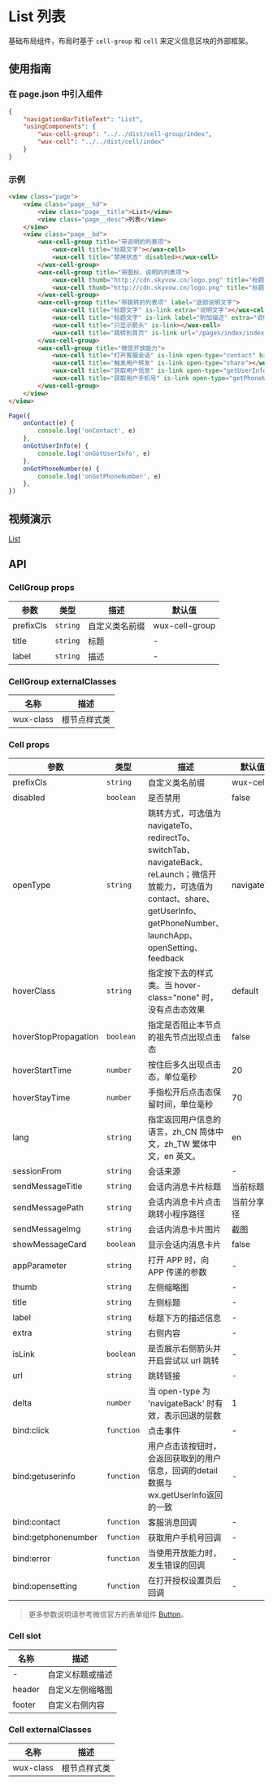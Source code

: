 # List 列表

基础布局组件，布局时基于 `cell-group` 和 `cell` 来定义信息区块的外部框架。

## 使用指南

### 在 page.json 中引入组件

```json
{
    "navigationBarTitleText": "List",
    "usingComponents": {
        "wux-cell-group": "../../dist/cell-group/index",
        "wux-cell": "../../dist/cell/index"
    }
}
```

### 示例

```html
<view class="page">
    <view class="page__hd">
        <view class="page__title">List</view>
        <view class="page__desc">列表</view>
    </view>
    <view class="page__bd">
        <wux-cell-group title="带说明的列表项">
            <wux-cell title="标题文字"></wux-cell>
            <wux-cell title="禁用状态" disabled></wux-cell>
        </wux-cell-group>
        <wux-cell-group title="带图标、说明的列表项">
            <wux-cell thumb="http://cdn.skyvow.cn/logo.png" title="标题文字" extra="说明文字"></wux-cell>
            <wux-cell thumb="http://cdn.skyvow.cn/logo.png" title="标题文字" extra="说明文字"></wux-cell>
        </wux-cell-group>
        <wux-cell-group title="带跳转的列表项" label="底部说明文字">
            <wux-cell title="标题文字" is-link extra="说明文字"></wux-cell>
            <wux-cell title="标题文字" is-link label="附加描述" extra="说明文字"></wux-cell>
            <wux-cell title="只显示箭头" is-link></wux-cell>
            <wux-cell title="跳转到首页" is-link url="/pages/index/index" open-type="switchTab"></wux-cell>
        </wux-cell-group>
        <wux-cell-group title="微信开放能力">
            <wux-cell title="打开客服会话" is-link open-type="contact" bind:contact="onContact"></wux-cell>
            <wux-cell title="触发用户转发" is-link open-type="share"></wux-cell>
            <wux-cell title="获取用户信息" is-link open-type="getUserInfo" bind:getuserinfo="onGotUserInfo"></wux-cell>
            <wux-cell title="获取用户手机号" is-link open-type="getPhoneNumber" bind:getphonenumber="onGotPhoneNumber"></wux-cell>
        </wux-cell-group>
    </view>
</view>
```

```js
Page({
    onContact(e) {
        console.log('onContact', e)
    },
    onGotUserInfo(e) {
        console.log('onGotUserInfo', e)
    },
    onGotPhoneNumber(e) {
        console.log('onGotPhoneNumber', e)
    },
})
```

## 视频演示

[List](./_media/list.mp4 ':include :type=iframe width=375px height=667px')

## API

### CellGroup props

| 参数 | 类型 | 描述 | 默认值 |
| --- | --- | --- | --- |
| prefixCls | `string` | 自定义类名前缀 | wux-cell-group |
| title | `string` | 标题 | - |
| label | `string` | 描述 | - |

### CellGroup externalClasses

| 名称 | 描述 |
| --- | --- |
| wux-class | 根节点样式类 |

### Cell props

| 参数 | 类型 | 描述 | 默认值 |
| --- | --- | --- | --- |
| prefixCls | `string` | 自定义类名前缀 | wux-cell |
| disabled | `boolean` | 是否禁用 | false |
| openType | `string` | 跳转方式，可选值为 navigateTo、redirectTo、switchTab、navigateBack、reLaunch；微信开放能力，可选值为 contact、share、getUserInfo、getPhoneNumber、launchApp、openSetting、feedback | navigateTo |
| hoverClass | `string` | 指定按下去的样式类。当 hover-class="none" 时，没有点击态效果 | default |
| hoverStopPropagation | `boolean` | 指定是否阻止本节点的祖先节点出现点击态 | false |
| hoverStartTime | `number` | 按住后多久出现点击态，单位毫秒 | 20 |
| hoverStayTime | `number` | 手指松开后点击态保留时间，单位毫秒 | 70 |
| lang | `string` | 指定返回用户信息的语言，zh_CN 简体中文，zh_TW 繁体中文，en 英文。 | en |
| sessionFrom | `string` | 会话来源 | - |
| sendMessageTitle | `string` | 会话内消息卡片标题 | 当前标题 |
| sendMessagePath | `string` | 会话内消息卡片点击跳转小程序路径 | 当前分享路径 |
| sendMessageImg | `string` | 会话内消息卡片图片 | 截图 |
| showMessageCard | `boolean` | 显示会话内消息卡片 | false |
| appParameter | `string` | 打开 APP 时，向 APP 传递的参数 | - |
| thumb | `string` | 左侧缩略图 | - |
| title | `string` | 左侧标题 | - |
| label | `string` | 标题下方的描述信息 | - |
| extra | `string` | 右侧内容 | - |
| isLink | `boolean` | 是否展示右侧箭头并开启尝试以 url 跳转 | - |
| url | `string` | 跳转链接 | - |
| delta | `number` | 当 open-type 为 'navigateBack' 时有效，表示回退的层数 | 1 |
| bind:click | `function` | 点击事件 | - |
| bind:getuserinfo | `function` | 用户点击该按钮时，会返回获取到的用户信息，回调的detail数据与wx.getUserInfo返回的一致 | - 
| bind:contact | `function` | 客服消息回调 | - |
| bind:getphonenumber | `function` | 获取用户手机号回调 | - |
| bind:error | `function` | 当使用开放能力时，发生错误的回调 | - |
| bind:opensetting | `function` | 在打开授权设置页后回调 | - |

> 更多参数说明请参考微信官方的表单组件 [Button](https://developers.weixin.qq.com/miniprogram/dev/component/button.html)。

### Cell slot

| 名称 | 描述 |
| --- | --- |
| - | 自定义标题或描述 |
| header | 自定义左侧缩略图 |
| footer | 自定义右侧内容 |

### Cell externalClasses

| 名称 | 描述 |
| --- | --- |
| wux-class | 根节点样式类 |